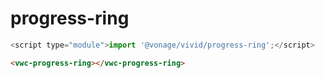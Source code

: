 # progress-ring

```js
<script type="module">import '@vonage/vivid/progress-ring';</script>
```

```html preview
<vwc-progress-ring></vwc-progress-ring>
```
